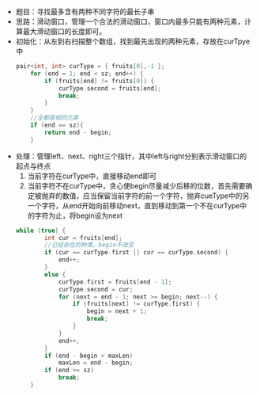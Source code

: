 * 题目：寻找最多含有两种不同字符的最长子串
* 思路：滑动窗口，管理一个合法的滑动窗口，窗口内最多只能有两种元素，计算最大滑动窗口的长度即可。
* 初始化：从左到右扫描整个数组，找到最先出现的两种元素，存放在curTpye中
	```c++
	pair<int, int> curType = { fruits[0],-1 };
        for (end = 1; end < sz; end++) {
            if (fruits[end] != fruits[0]) {
                curType.second = fruits[end];
                break;
            }
        }
        //全都是相同元素
        if (end == sz){
            return end - begin;
        }
	```
* 处理：管理left、next、right三个指针，其中left与right分别表示滑动窗口的起点与终点
	1. 当前字符在curType中，直接移动end即可
	2. 当前字符不在curType中，贪心使begin尽量减少后移的位数，首先需要确定被抛弃的数值，应当保留当前字符的前一个字符，抛弃cueType中的另一个字符，从end开始向前移动next，直到移动到第一个不在curType中的字符为止，将begin设为next
	```c++
	while (true) {
            int cur = fruits[end];
            //已经存在的种类，begin不改变
            if (cur == curType.first || cur == curType.second) {
                end++;
            }
            else {
                curType.first = fruits[end - 1];
                curType.second = cur;
                for (next = end - 1; next >= begin; next--) {
                    if (fruits[next] != curType.first) {
                        begin = next + 1;
                        break;
                    }
                }
                end++;
            }
            if (end - begin > maxLen)
                maxLen = end - begin;
            if (end >= sz)
                break;
        }
	```